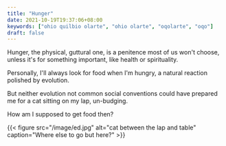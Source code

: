 ```yaml
---
title: "Hunger"
date: 2021-10-19T19:37:06+08:00
keywords: ["ohio quilbio olarte", "ohio olarte", "oqolarte", "oqo"]
draft: false
---
```


Hunger, the physical, guttural one,
is a penitence most of us won't choose,
unless it's for something important, like health or spirituality.

Personally, I'll always look for food when I'm hungry,
a natural reaction polished by evolution.

But neither evolution not common social conventions could have prepared me for a
cat sitting on my lap,
un-budging.

How am I supposed to get food then?

{{< figure src="/image/ed.jpg" alt="cat between the lap and table" caption="Where else to go but here?" >}}
